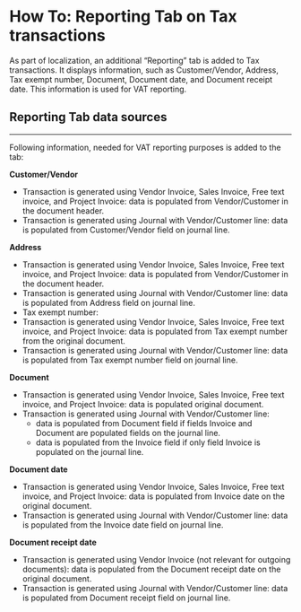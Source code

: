 # How To: Reporting Tab on Tax transactions

As part of localization, an additional “Reporting” tab is added to Tax transactions. It displays information, such as Customer/Vendor, Address, Tax exempt number, Document, Document date, and Document receipt date. This information is used for VAT reporting.

## Reporting Tab data sources
----

Following information, needed for VAT reporting purposes is added to the tab:

**Customer/Vendor** 
- Transaction is generated using Vendor Invoice, Sales Invoice, Free text invoice, and Project Invoice: data is populated from Vendor/Customer in the document header.
 - Transaction is generated using Journal with Vendor/Customer line: data is populated from Customer/Vendor field on journal line.

 **Address** 
 - Transaction is generated using Vendor Invoice, Sales Invoice, Free text invoice, and Project Invoice: data is populated from Vendor/Customer in the document header. 
 - Transaction is generated using Journal with Vendor/Customer line: data is populated from Address field on journal line.
 - Tax exempt number: 
 - Transaction is generated using Vendor Invoice, Sales Invoice, Free text invoice, and Project Invoice: data is populated from Tax exempt number from the original document. 
 - Transaction is generated using Journal with Vendor/Customer line: data is populated from Tax exempt number field on journal line.

**Document** 
  - Transaction is generated using Vendor Invoice, Sales Invoice, Free text invoice, and Project Invoice: data is populated original document. 
  - Transaction is generated using Journal with Vendor/Customer line: 
       - data is populated from Document field if fields Invoice and Document are populated fields on the journal line.
       - data is populated from the Invoice field if only field Invoice is populated on the journal line.

 **Document date** 
 -    Transaction is generated using Vendor Invoice, Sales Invoice, Free text invoice, and Project Invoice: data is populated from Invoice date on the original document. 
-    Transaction is generated using Journal with Vendor/Customer line: data is populated from the Invoice date field on journal line.

**Document receipt date** 
-    Transaction is generated using Vendor Invoice (not relevant for outgoing documents): data is populated from the Document receipt date on the original document. 
-    Transaction is generated using Journal with Vendor/Customer line: data is populated from Document receipt field on journal line.
